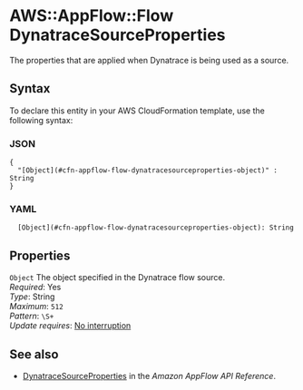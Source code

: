 # AWS::AppFlow::Flow DynatraceSourceProperties<a name="aws-properties-appflow-flow-dynatracesourceproperties"></a>

 The properties that are applied when Dynatrace is being used as a source\. 

## Syntax<a name="aws-properties-appflow-flow-dynatracesourceproperties-syntax"></a>

To declare this entity in your AWS CloudFormation template, use the following syntax:

### JSON<a name="aws-properties-appflow-flow-dynatracesourceproperties-syntax.json"></a>

```
{
  "[Object](#cfn-appflow-flow-dynatracesourceproperties-object)" : String
}
```

### YAML<a name="aws-properties-appflow-flow-dynatracesourceproperties-syntax.yaml"></a>

```
  [Object](#cfn-appflow-flow-dynatracesourceproperties-object): String
```

## Properties<a name="aws-properties-appflow-flow-dynatracesourceproperties-properties"></a>

`Object`  <a name="cfn-appflow-flow-dynatracesourceproperties-object"></a>
 The object specified in the Dynatrace flow source\.   
*Required*: Yes  
*Type*: String  
*Maximum*: `512`  
*Pattern*: `\S+`  
*Update requires*: [No interruption](https://docs.aws.amazon.com/AWSCloudFormation/latest/UserGuide/using-cfn-updating-stacks-update-behaviors.html#update-no-interrupt)

## See also<a name="aws-properties-appflow-flow-dynatracesourceproperties--seealso"></a>
+ [DynatraceSourceProperties](https://docs.aws.amazon.com/appflow/1.0/APIReference/API_DynatraceSourceProperties.html) in the *Amazon AppFlow API Reference*\.